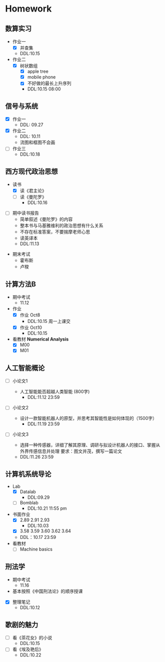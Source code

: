 # Homework

##  数算实习 
* 作业一
  * [x] 并查集
  * DDL:10.15
* 作业二
  * [x] 树状数组
    * [x] apple tree
    * [x] mobile phone  
    * [x] 不好做的最长上升序列
    * DDL:10.15 08:00

## 信号与系统
* [x] 作业一
    * DDL: 09.27
* [x] 作业二
    * DDL: 10.11
    * 流图和框图不会画
* [ ] 作业三
    * DDL:10.18

## 西方现代政治思想
* 读书
    * [x] 读《君主论》
    * [ ] 读《曼陀罗》
        * DDL:10.16
* [ ] 期中读书报告
    * 简单叙述《曼陀罗》的内容
    * 整本书与马基雅维利的政治思想有什么关系
    * 不存在标准答案，不要揣摩老师心思
    * 读英译本
    * DDL:11.13
* 期末考试
    * 霍布斯
    * 卢梭
## 计算方法B
* 期中考试
    * 11.12  
* 作业
    * [x] 作业 Oct8
        * DDL:10.15 周一上课交
    * [x] 作业 Oct10
        * DDL:10.15
* 看教材 **Numerical Analysis** 
    * [x] M00 
    * [x] M01  

## 人工智能概论

* [ ] 小论文1
    * 人工智能能否超越人类智能 (800字)
        * DDL:11.12 23:59
    
* [ ] 小论文2 
    * 设计一款智能机器人的原型，并思考其智能性是如何体现的（1500字）
        * DDL:11.19 23:59

* [ ] 小论文3
    * 选择一种传感器，详细了解其原理、调研与拟设计机器人的接口、掌握从外界传感信息并处理 要求：图文并茂，撰写一篇论文
    * DDL:11.26 23:59

## 计算机系统导论
* Lab
    * [x] Datalab
        * DDL:09.29
    * [ ] Bomblab
        * DDL:10.21 11:55 pm
    
* 书面作业
    * [x] 2.89 2.91 2.93
        * DDL:10.03
    * [x] 3.58 3.59 3.60 3.62 3.64
    * DDL：10.17 23:59
* 看教材
    * [ ] Machine basics

## 刑法学
* 期中考试
    * 11.16
* 基本按照《中国刑法论》的顺序授课
* [x] 整理笔记
    * DDL:10.12
## 歌剧的魅力
* [ ] 看《茶花女》的小说
    * DDL:10.15
* [ ] 看《埃及艳后》
    * DDL:10.22





 






